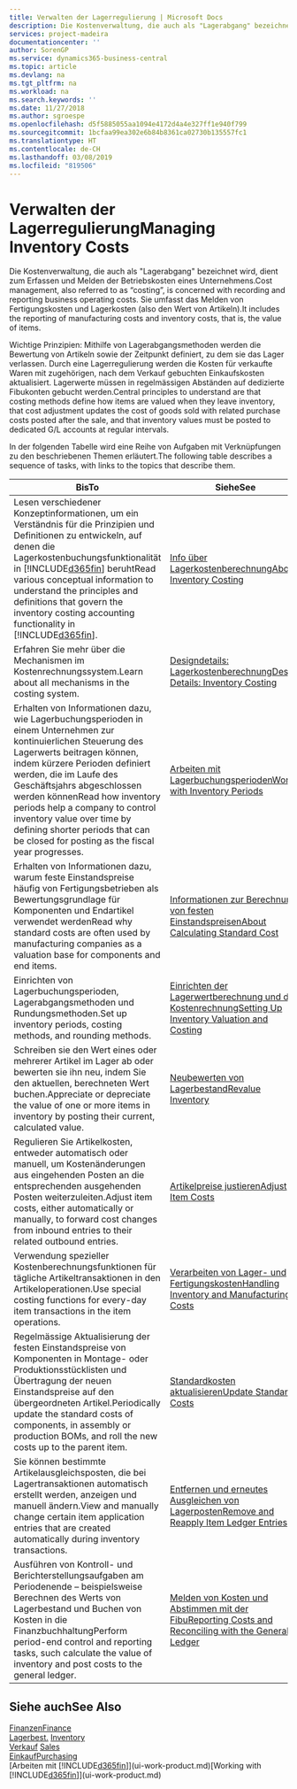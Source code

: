 ```yaml
---
title: Verwalten der Lagerregulierung | Microsoft Docs
description: Die Kostenverwaltung, die auch als "Lagerabgang" bezeichnet wird, dient zum Erfassen und Melden der Betriebskosten eines Unternehmens. Sie umfasst das Melden von Fertigungskosten und Lagerkosten (also den Wert von Artikeln).
services: project-madeira
documentationcenter: ''
author: SorenGP
ms.service: dynamics365-business-central
ms.topic: article
ms.devlang: na
ms.tgt_pltfrm: na
ms.workload: na
ms.search.keywords: ''
ms.date: 11/27/2018
ms.author: sgroespe
ms.openlocfilehash: d5f5885055aa1094e4172d4a4e327ff1e940f799
ms.sourcegitcommit: 1bcfaa99ea302e6b84b8361ca02730b135557fc1
ms.translationtype: HT
ms.contentlocale: de-CH
ms.lasthandoff: 03/08/2019
ms.locfileid: "819506"
---
```

# <a name="managing-inventory-costs"></a><span data-ttu-id="6d08f-104">Verwalten der Lagerregulierung</span><span class="sxs-lookup"><span data-stu-id="6d08f-104">Managing Inventory Costs</span></span>
<span data-ttu-id="6d08f-105">Die Kostenverwaltung, die auch als "Lagerabgang" bezeichnet wird, dient zum Erfassen und Melden der Betriebskosten eines Unternehmens.</span><span class="sxs-lookup"><span data-stu-id="6d08f-105">Cost management, also referred to as “costing”, is concerned with recording and reporting business operating costs.</span></span> <span data-ttu-id="6d08f-106">Sie umfasst das Melden von Fertigungskosten und Lagerkosten (also den Wert von Artikeln).</span><span class="sxs-lookup"><span data-stu-id="6d08f-106">It includes the reporting of manufacturing costs and inventory costs, that is, the value of items.</span></span>   

<span data-ttu-id="6d08f-107">Wichtige Prinzipien: Mithilfe von Lagerabgangsmethoden werden die Bewertung von Artikeln sowie der Zeitpunkt definiert, zu dem sie das Lager verlassen. Durch eine Lagerregulierung werden die Kosten für verkaufte Waren mit zugehörigen, nach dem Verkauf gebuchten Einkaufskosten aktualisiert. Lagerwerte müssen in regelmässigen Abständen auf dedizierte Fibukonten gebucht werden.</span><span class="sxs-lookup"><span data-stu-id="6d08f-107">Central principles to understand are that costing methods define how items are valued when they leave inventory, that cost adjustment updates the cost of goods sold with related purchase costs posted after the sale, and that inventory values must be posted to dedicated G/L accounts at regular intervals.</span></span>

<span data-ttu-id="6d08f-108">In der folgenden Tabelle wird eine Reihe von Aufgaben mit Verknüpfungen zu den beschriebenen Themen erläutert.</span><span class="sxs-lookup"><span data-stu-id="6d08f-108">The following table describes a sequence of tasks, with links to the topics that describe them.</span></span>

|<span data-ttu-id="6d08f-109">**Bis**</span><span class="sxs-lookup"><span data-stu-id="6d08f-109">**To**</span></span>|<span data-ttu-id="6d08f-110">**Siehe**</span><span class="sxs-lookup"><span data-stu-id="6d08f-110">**See**</span></span>|  
|------------|-------------|  
|<span data-ttu-id="6d08f-111">Lesen verschiedener Konzeptinformationen, um ein Verständnis für die Prinzipien und Definitionen zu entwickeln, auf denen die Lagerkostenbuchungsfunktionalität in [!INCLUDE[d365fin](includes/d365fin_md.md)] beruht</span><span class="sxs-lookup"><span data-stu-id="6d08f-111">Read various conceptual information to understand the principles and definitions that govern the inventory costing accounting functionality in [!INCLUDE[d365fin](includes/d365fin_md.md)].</span></span>|[<span data-ttu-id="6d08f-112">Info über Lagerkostenberechnung</span><span class="sxs-lookup"><span data-stu-id="6d08f-112">About Inventory Costing</span></span>](finance-learn-about-costing.md)|  
|<span data-ttu-id="6d08f-113">Erfahren Sie mehr über die Mechanismen im Kostenrechnungssystem.</span><span class="sxs-lookup"><span data-stu-id="6d08f-113">Learn about all mechanisms in the costing system.</span></span>|[<span data-ttu-id="6d08f-114">Designdetails: Lagerkostenberechnung</span><span class="sxs-lookup"><span data-stu-id="6d08f-114">Design Details: Inventory Costing</span></span>](design-details-inventory-costing.md)|
|<span data-ttu-id="6d08f-115">Erhalten von Informationen dazu, wie Lagerbuchungsperioden in einem Unternehmen zur kontinuierlichen Steuerung des Lagerwerts beitragen können, indem kürzere Perioden definiert werden, die im Laufe des Geschäftsjahrs abgeschlossen werden können</span><span class="sxs-lookup"><span data-stu-id="6d08f-115">Read how inventory periods help a company to control inventory value over time by defining shorter periods that can be closed for posting as the fiscal year progresses.</span></span>|[<span data-ttu-id="6d08f-116">Arbeiten mit Lagerbuchungsperioden</span><span class="sxs-lookup"><span data-stu-id="6d08f-116">Work with Inventory Periods</span></span>](finance-how-to-work-with-inventory-periods.md)|
|<span data-ttu-id="6d08f-117">Erhalten von Informationen dazu, warum feste Einstandspreise häufig von Fertigungsbetrieben als Bewertungsgrundlage für Komponenten und Endartikel verwendet werden</span><span class="sxs-lookup"><span data-stu-id="6d08f-117">Read why standard costs are often used by manufacturing companies as a valuation base for components and end items.</span></span>|[<span data-ttu-id="6d08f-118">Informationen zur Berechnung von festen Einstandspreisen</span><span class="sxs-lookup"><span data-stu-id="6d08f-118">About Calculating Standard Cost</span></span>](finance-about-calculating-standard-cost.md)|
|<span data-ttu-id="6d08f-119">Einrichten von Lagerbuchungsperioden, Lagerabgangsmethoden und Rundungsmethoden.</span><span class="sxs-lookup"><span data-stu-id="6d08f-119">Set up inventory periods, costing methods, and rounding methods.</span></span>|[<span data-ttu-id="6d08f-120">Einrichten der Lagerwertberechnung und der Kostenrechnung</span><span class="sxs-lookup"><span data-stu-id="6d08f-120">Setting Up Inventory Valuation and Costing</span></span>](finance-set-up-inventory-valuation-and-costing.md)|
|<span data-ttu-id="6d08f-121">Schreiben sie den Wert eines oder mehrerer Artikel im Lager ab oder bewerten sie ihn neu, indem Sie den aktuellen, berechneten Wert buchen.</span><span class="sxs-lookup"><span data-stu-id="6d08f-121">Appreciate or depreciate the value of one or more items in inventory by posting their current, calculated value.</span></span>|[<span data-ttu-id="6d08f-122">Neubewerten von Lagerbestand</span><span class="sxs-lookup"><span data-stu-id="6d08f-122">Revalue Inventory</span></span>](inventory-how-revalue-inventory.md)|
|<span data-ttu-id="6d08f-123">Regulieren Sie Artikelkosten, entweder automatisch oder manuell, um Kostenänderungen aus eingehenden Posten an die entsprechenden ausgehenden Posten weiterzuleiten.</span><span class="sxs-lookup"><span data-stu-id="6d08f-123">Adjust item costs, either automatically or manually, to forward cost changes from inbound entries to their related outbound entries.</span></span>|[<span data-ttu-id="6d08f-124">Artikelpreise justieren</span><span class="sxs-lookup"><span data-stu-id="6d08f-124">Adjust Item Costs</span></span>](inventory-how-adjust-item-costs.md)|
|<span data-ttu-id="6d08f-125">Verwendung spezieller Kostenberechnungsfunktionen für tägliche Artikeltransaktionen in den Artikeloperationen.</span><span class="sxs-lookup"><span data-stu-id="6d08f-125">Use special costing functions for every-day item transactions in the item operations.</span></span>|[<span data-ttu-id="6d08f-126">Verarbeiten von Lager- und Fertigungskosten</span><span class="sxs-lookup"><span data-stu-id="6d08f-126">Handling Inventory and Manufacturing Costs</span></span>](finance-handle-inventory-and-manufacturing-costs.md)|  
|<span data-ttu-id="6d08f-127">Regelmässige Aktualisierung der festen Einstandspreise von Komponenten in Montage- oder Produktionsstücklisten und Übertragung der neuen Einstandspreise auf den übergeordneten Artikel.</span><span class="sxs-lookup"><span data-stu-id="6d08f-127">Periodically update the standard costs of components, in assembly or production BOMs, and roll the new costs up to the parent item.</span></span>|[<span data-ttu-id="6d08f-128">Standardkosten aktualisieren</span><span class="sxs-lookup"><span data-stu-id="6d08f-128">Update Standard Costs</span></span>](finance-how-to-update-standard-costs.md)|
|<span data-ttu-id="6d08f-129">Sie können bestimmte Artikelausgleichsposten, die bei Lagertransaktionen automatisch erstellt werden, anzeigen und manuell ändern.</span><span class="sxs-lookup"><span data-stu-id="6d08f-129">View and manually change certain item application entries that are created automatically during inventory transactions.</span></span>|[<span data-ttu-id="6d08f-130">Entfernen und erneutes Ausgleichen von Lagerposten</span><span class="sxs-lookup"><span data-stu-id="6d08f-130">Remove and Reapply Item Ledger Entries</span></span>](finance-how-to-remove-and-reapply-item-entries.md)|
|<span data-ttu-id="6d08f-131">Ausführen von Kontroll- und Berichterstellungsaufgaben am Periodenende – beispielsweise Berechnen des Werts von Lagerbestand und Buchen von Kosten in die Finanzbuchhaltung</span><span class="sxs-lookup"><span data-stu-id="6d08f-131">Perform period-end control and reporting tasks, such calculate the value of inventory and post costs to the general ledger.</span></span>|[<span data-ttu-id="6d08f-132">Melden von Kosten und Abstimmen mit der Fibu</span><span class="sxs-lookup"><span data-stu-id="6d08f-132">Reporting Costs and Reconciling with the General Ledger</span></span>](finance-report-costs-and-reconcile-with-the-general-ledger.md)|

## <a name="see-also"></a><span data-ttu-id="6d08f-133">Siehe auch</span><span class="sxs-lookup"><span data-stu-id="6d08f-133">See Also</span></span>  
 [<span data-ttu-id="6d08f-134">Finanzen</span><span class="sxs-lookup"><span data-stu-id="6d08f-134">Finance</span></span>](finance.md)  
 <span data-ttu-id="6d08f-135">[Lagerbest.](inventory-manage-inventory.md) </span><span class="sxs-lookup"><span data-stu-id="6d08f-135">[Inventory](inventory-manage-inventory.md) </span></span>  
 <span data-ttu-id="6d08f-136">[Verkauf](sales-manage-sales.md) </span><span class="sxs-lookup"><span data-stu-id="6d08f-136">[Sales](sales-manage-sales.md) </span></span>  
 [<span data-ttu-id="6d08f-137">Einkauf</span><span class="sxs-lookup"><span data-stu-id="6d08f-137">Purchasing</span></span>](purchasing-manage-purchasing.md)  
 <span data-ttu-id="6d08f-138">[Arbeiten mit [!INCLUDE[d365fin](includes/d365fin_md.md)]](ui-work-product.md)</span><span class="sxs-lookup"><span data-stu-id="6d08f-138">[Working with [!INCLUDE[d365fin](includes/d365fin_md.md)]](ui-work-product.md)</span></span>
